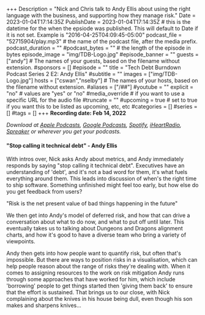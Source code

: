+++
Description = "Nick and Chris talk to Andy Ellis about using the right language with the business, and supporting how they manage risk."
Date = 2023-01-04T17:14:35Z
PublishDate = 2023-01-04T17:14:35Z # this is the datetime for the when the epsiode was published. This will default to Date if it is not set. Example is "2016-04-25T04:09:45-05:00"
podcast_file = "52715904/play.mp3" # the name of the podcast file, after the media prefix.
podcast_duration = ""
#podcast_bytes = "" # the length of the episode in bytes
episode_image = "img/TDB-Logo.jpg"
#episode_banner = ""
guests = ["andy"] # The names of your guests, based on the filename without extension.
#sponsors = []
#episode = ""
title = "Tech Debt Burndown Podcast Series 2 E2: Andy Ellis"
#subtitle = ""
images = ["img/TDB-Logo.jpg"]
hosts = ["cswan","nselby"] # The names of your hosts, based on the filename without extension.
#aliases = ["/##"]
#youtube = ""
explicit = "no" # values are "yes" or "no"
#media_override # if you want to use a specific URL for the audio file
#truncate = ""
#upcoming = true # set to true if you want this to be listed as upcoming, etc, etc
#categories = []
#series = []
#tags = []
+++
**Recording date: Feb 14, 2022**

*Download at [Apple Podcasts](https://podcastsconnect.apple.com/my-podcasts/the-tech-debt-burndown-podcast/1562710899), [Google Podcasts](https://podcasts.google.com/feed/aHR0cHM6Ly93d3cuc3ByZWFrZXIuY29tL3Nob3cvNDg3MzE4MC9lcGlzb2Rlcy9mZWVk), [Spotify](https://open.spotify.com/show/0t15PUgvQYNWQ6LYXJ8zkz), [iHeartRadio](https://iheart.com/podcast/81137852), [Spreaker](https://www.spreaker.com/show/the-tech-debt-burndown-podcast) or wherever you get your podcasts.*

#### "Stop calling it technical debt" - Andy Ellis ####

With intros over, Nick asks Andy about metrics, and Andy immediately responds by saying "stop calling it technical debt". Executives have an understanding of 'debt', and it's not a bad word for them, it's what fuels everything around them. This leads into discussion of when's the right time to ship software. Something unfinished might feel too early, but how else do you get feedback from users?

"Risk is the net present value of bad things happening in the future"

We then get into Andy's model of deferred risk, and how that can drive a conversation about what to do now, and what to put off until later. This eventually takes us to talking about Dungeons and Dragons alignment charts, and how it's good to have a diverse team who bring a variety of viewpoints.

Andy then gets into how people want to quantify risk, but often that's impossible. But there are ways to position risks in a visualisation, which can help people reason about the range of risks they're dealing with. When it comes to assigning resources to the work on risk mitigation Andy runs through some approaches that have worked for him, which include 'borrowing' people to get things started then 'giving them back' to ensure that the effort is sustained. That brings us to our close, with Nick complaining about the knives in his house being dull, even though his son makes and sharpens knives...